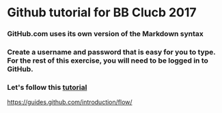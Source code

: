 # Github tutorial for BB Clucb 2017
### GitHub.com uses its own version of the Markdown syntax 
### Create a username and password that is easy for you to type. For the rest of this exercise, you will need to be logged in to GitHub.
### Let's follow this [tutorial](https://guides.github.com/activities/hello-world/)
https://guides.github.com/introduction/flow/
